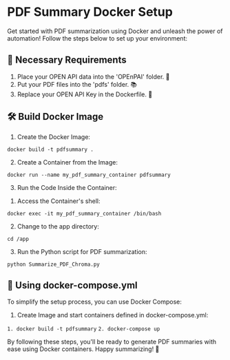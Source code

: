 <!DOCTYPE html>
<html>
<body>

<h1>PDF Summary Docker Setup</h1>

<p>Get started with PDF summarization using Docker and unleash the power of automation! Follow the steps below to set up your environment:</p>

<h2>🔑 Necessary Requirements</h2>

<ol>
  <li>Place your OPEN API data into the 'OPEnPAI' folder. 📂</li>
  <li>Put your PDF files into the 'pdfs' folder. 📚</li>
  <li>Replace your OPEN API Key in the Dockerfile. 🔑</li>
</ol>

<h2>🛠️ Build Docker Image</h2>

<ol>
  <li>Create the Docker Image:</li>
</ol>
<code>docker build -t pdfsummary .</code>

<ol start="2">
  <li>Create a Container from the Image:</li>
</ol>
<code>docker run --name my_pdf_summary_container pdfsummary</code>

<ol start="3">
  <li>Run the Code Inside the Container:</li>
</ol>
<ol>
  <li>Access the Container's shell:</li>
</ol>
<code>docker exec -it my_pdf_summary_container /bin/bash</code>

<ol start="2">
  <li>Change to the app directory:</li>
</ol>
<code>cd /app</code>

<ol start="3">
  <li>Run the Python script for PDF summarization:</li>
</ol>
<code>python Summarize_PDF_Chroma.py</code>

<h2>🚀 Using docker-compose.yml</h2>

<p>To simplify the setup process, you can use Docker Compose:</p>

<ol>
  <li>Create Image and start containers defined in docker-compose.yml:</li>
</ol>
<code>1. docker build -t pdfsummary</code>
<code>2. docker-compose up</code>

<p>By following these steps, you'll be ready to generate PDF summaries with ease using Docker containers. Happy summarizing! 📑</p>

</body>
</html>

